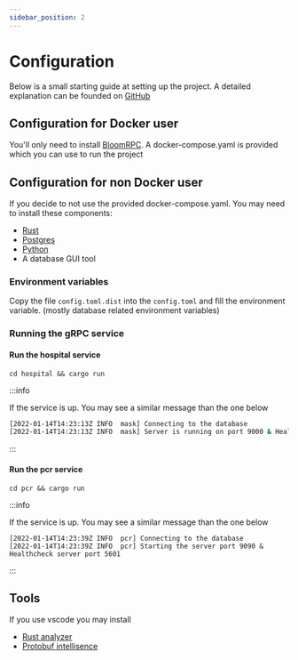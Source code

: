 ```yaml
---
sidebar_position: 2
---
```


# Configuration

Below is a small starting guide at setting up the project. A detailed explanation can be founded on [GitHub](https://github.com/shigedangao/mask)

## Configuration for Docker user

You'll only need to install [BloomRPC](https://github.com/bloomrpc/bloomrpc). A docker-compose.yaml is provided which you can use to run the project

## Configuration for non Docker user

If you decide to not use the provided docker-compose.yaml. You may need to install these components:

- [Rust](https://www.rust-lang.org/)
- [Postgres](https://www.postgresql.org/)
- [Python](https://www.python.org/downloads/)
- A database GUI tool

### Environment variables

Copy the file `config.toml.dist` into the `config.toml` and fill the environment variable. (mostly database related environment variables)

### Running the gRPC service

#### Run the hospital service

```shell
cd hospital && cargo run
```

:::info

If the service is up. You may see a similar message than the one below

```bash
[2022-01-14T14:23:13Z INFO  mask] Connecting to the database
[2022-01-14T14:23:13Z INFO  mask] Server is running on port 9000 & Healthcheck server port 5601
```


:::

#### Run the pcr service

```shell
cd pcr && cargo run
```

:::info

If the service is up. You may see a similar message than the one below

```shell
[2022-01-14T14:23:39Z INFO  pcr] Connecting to the database
[2022-01-14T14:23:39Z INFO  pcr] Starting the server port 9090 & Healthcheck server port 5601
```

:::

## Tools

If you use vscode you may install

- [Rust analyzer](https://marketplace.visualstudio.com/items?itemName=matklad.rust-analyzer)
- [Protobuf intellisence](https://marketplace.visualstudio.com/items?itemName=zxh404.vscode-proto3)
